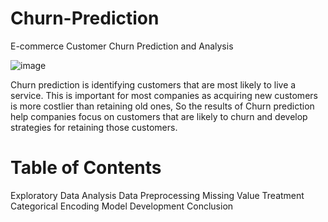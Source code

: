 # Churn-Prediction
E-commerce Customer Churn Prediction and Analysis

![image](https://user-images.githubusercontent.com/108236580/211393382-2f267c44-f9bb-4189-94cc-8aa319378820.png)

Churn prediction is identifying customers that are most likely to live a service. This is important for most companies as acquiring new customers is more costlier than retaining old ones, So the results of Churn prediction help companies focus on customers that are likely to churn and develop strategies for retaining those customers.

# Table of Contents

Exploratory Data Analysis
Data Preprocessing
Missing Value Treatment
Categorical Encoding
Model Development
Conclusion
